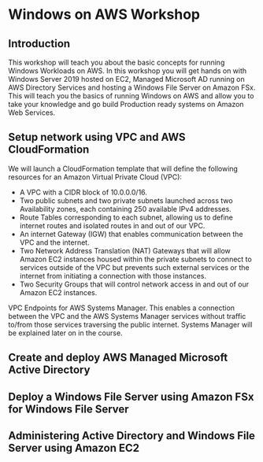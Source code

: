 # Windows on AWS Workshop

## Introduction
This workshop will teach you about the basic concepts for running Windows Workloads on AWS. In this workshop you will get hands on with Windows Server 2019 hosted on EC2, Managed Microsoft AD running on AWS Directory Services and hosting a Windows File Server on Amazon FSx. This will teach you the basics of running Windows on AWS and allow you to take your knowledge and go build Production ready systems on Amazon Web Services.

## Setup network using VPC and AWS CloudFormation
We will launch a CloudFormation template that will define the following resources for an Amazon Virtual Private Cloud (VPC):

- A VPC with a CIDR block of 10.0.0.0/16.
- Two public subnets and two private subnets launched across two Availability zones, each containing 250 available IPv4 addresses.
- Route Tables corresponding to each subnet, allowing us to define internet routes and isolated routes in and out of our VPC.
- An internet Gateway (IGW) that enables communication between the VPC and the internet.
- Two Network Address Translation (NAT) Gateways that will allow Amazon EC2 instances housed within the private subnets to connect to services outside of the VPC but prevents such external services or the internet from initiating a connection with those instances.
- Two Security Groups that will control network access in and out of our Amazon EC2 instances.

VPC Endpoints for AWS Systems Manager. This enables a connection between the VPC and the AWS Systems Manager services without traffic to/from those services traversing the public internet. Systems Manager will be explained later on in the course.

## Create and deploy AWS Managed Microsoft Active Directory

## Deploy a Windows File Server using Amazon FSx for Windows File Server

## Administering Active Directory and Windows File Server using Amazon EC2